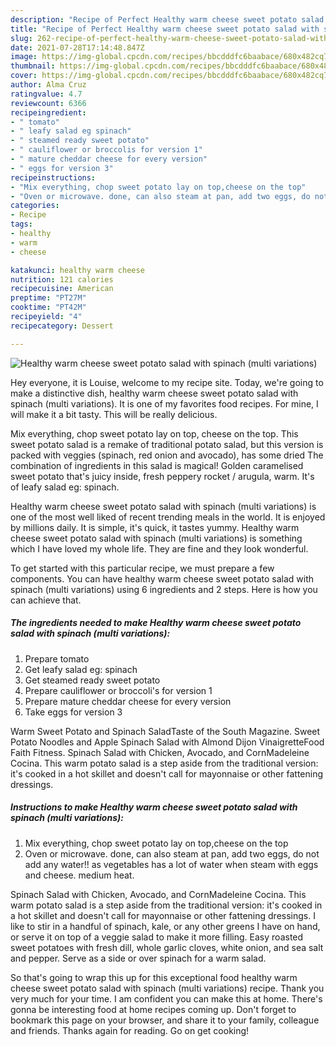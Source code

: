 ```yaml
---
description: "Recipe of Perfect Healthy warm cheese sweet potato salad with spinach (multi variations)"
title: "Recipe of Perfect Healthy warm cheese sweet potato salad with spinach (multi variations)"
slug: 262-recipe-of-perfect-healthy-warm-cheese-sweet-potato-salad-with-spinach-multi-variations
date: 2021-07-28T17:14:48.847Z
image: https://img-global.cpcdn.com/recipes/bbcdddfc6baabace/680x482cq70/healthy-warm-cheese-sweet-potato-salad-with-spinach-multi-variations-recipe-main-photo.jpg
thumbnail: https://img-global.cpcdn.com/recipes/bbcdddfc6baabace/680x482cq70/healthy-warm-cheese-sweet-potato-salad-with-spinach-multi-variations-recipe-main-photo.jpg
cover: https://img-global.cpcdn.com/recipes/bbcdddfc6baabace/680x482cq70/healthy-warm-cheese-sweet-potato-salad-with-spinach-multi-variations-recipe-main-photo.jpg
author: Alma Cruz
ratingvalue: 4.7
reviewcount: 6366
recipeingredient:
- " tomato"
- " leafy salad eg spinach"
- " steamed ready sweet potato"
- " cauliflower or broccolis for version 1"
- " mature cheddar cheese for every version"
- " eggs for version 3"
recipeinstructions:
- "Mix everything, chop sweet potato lay on top,cheese on the top"
- "Oven or microwave. done, can also steam at pan, add two eggs, do not add any water!! as vegetables has a lot of water when steam with eggs and cheese. medium heat."
categories:
- Recipe
tags:
- healthy
- warm
- cheese

katakunci: healthy warm cheese 
nutrition: 121 calories
recipecuisine: American
preptime: "PT27M"
cooktime: "PT42M"
recipeyield: "4"
recipecategory: Dessert

---
```



![Healthy warm cheese sweet potato salad with spinach (multi variations)](https://img-global.cpcdn.com/recipes/bbcdddfc6baabace/680x482cq70/healthy-warm-cheese-sweet-potato-salad-with-spinach-multi-variations-recipe-main-photo.jpg)

Hey everyone, it is Louise, welcome to my recipe site. Today, we're going to make a distinctive dish, healthy warm cheese sweet potato salad with spinach (multi variations). It is one of my favorites food recipes. For mine, I will make it a bit tasty. This will be really delicious.

Mix everything, chop sweet potato lay on top, cheese on the top. This sweet potato salad is a remake of traditional potato salad, but this version is packed with veggies (spinach, red onion and avocado), has some dried The combination of ingredients in this salad is magical! Golden caramelised sweet potato that&#39;s juicy inside, fresh peppery rocket / arugula, warm. It&#39;s of leafy salad eg: spinach.

Healthy warm cheese sweet potato salad with spinach (multi variations) is one of the most well liked of recent trending meals in the world. It is enjoyed by millions daily. It is simple, it's quick, it tastes yummy. Healthy warm cheese sweet potato salad with spinach (multi variations) is something which I have loved my whole life. They are fine and they look wonderful.


To get started with this particular recipe, we must prepare a few components. You can have healthy warm cheese sweet potato salad with spinach (multi variations) using 6 ingredients and 2 steps. Here is how you can achieve that.

<!--inarticleads1-->

##### The ingredients needed to make Healthy warm cheese sweet potato salad with spinach (multi variations):

1. Prepare  tomato
1. Get  leafy salad eg: spinach
1. Get  steamed ready sweet potato
1. Prepare  cauliflower or broccoli&#39;s for version 1
1. Prepare  mature cheddar cheese for every version
1. Take  eggs for version 3


Warm Sweet Potato and Spinach SaladTaste of the South Magazine. Sweet Potato Noodles and Apple Spinach Salad with Almond Dijon VinaigretteFood Faith Fitness. Spinach Salad with Chicken, Avocado, and CornMadeleine Cocina. This warm potato salad is a step aside from the traditional version: it&#39;s cooked in a hot skillet and doesn&#39;t call for mayonnaise or other fattening dressings. 

<!--inarticleads2-->

##### Instructions to make Healthy warm cheese sweet potato salad with spinach (multi variations):

1. Mix everything, chop sweet potato lay on top,cheese on the top
1. Oven or microwave. done, can also steam at pan, add two eggs, do not add any water!! as vegetables has a lot of water when steam with eggs and cheese. medium heat.


Spinach Salad with Chicken, Avocado, and CornMadeleine Cocina. This warm potato salad is a step aside from the traditional version: it&#39;s cooked in a hot skillet and doesn&#39;t call for mayonnaise or other fattening dressings. I like to stir in a handful of spinach, kale, or any other greens I have on hand, or serve it on top of a veggie salad to make it more filling. Easy roasted sweet potatoes with fresh dill, whole garlic cloves, white onion, and sea salt and pepper. Serve as a side or over spinach for a warm salad. 

So that's going to wrap this up for this exceptional food healthy warm cheese sweet potato salad with spinach (multi variations) recipe. Thank you very much for your time. I am confident you can make this at home. There's gonna be interesting food at home recipes coming up. Don't forget to bookmark this page on your browser, and share it to your family, colleague and friends. Thanks again for reading. Go on get cooking!
